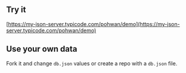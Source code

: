 ## Try it

[https://my-json-server.typicode.com/pohwan/demo](https://my-json-server.typicode.com/pohwan/demo)

## Use your own data

Fork it and change `db.json` values or create a repo with a `db.json` file.
